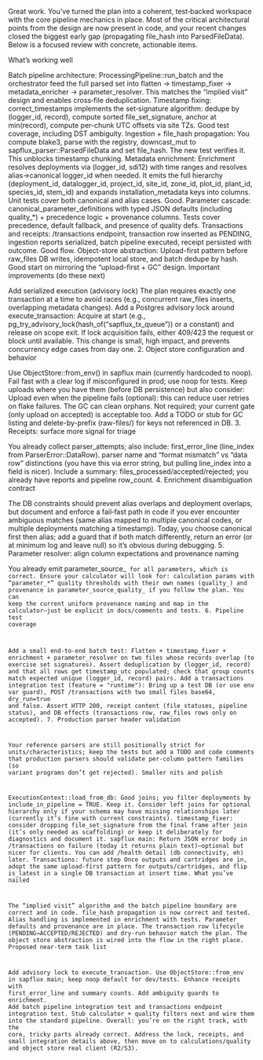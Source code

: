 Great work. You’ve turned the plan into a coherent, test‑backed workspace with the core pipeline mechanics in place. Most of the critical architectural points from the design are now present in code, and your recent changes closed the biggest early gap (propagating file_hash into ParsedFileData). Below is a focused review with concrete, actionable items.

What’s working well

Batch pipeline architecture:
ProcessingPipeline::run_batch and the orchestrator feed the full parsed set into flatten → timestamp_fixer → metadata_enricher → parameter_resolver. This matches the “implied visit” design and enables cross‑file deduplication.
Timestamp fixing:
correct_timestamps implements the set‑signature algorithm: dedupe by (logger_id, record), compute sorted file_set_signature, anchor at min(record), compute per-chunk UTC offsets via site TZs. Good test coverage, including DST ambiguity.
Ingestion + file_hash propagation:
You compute blake3, parse with the registry, downcast_mut to sapflux_parser::ParsedFileData and set file_hash. The new test verifies it. This unblocks timestamp chunking.
Metadata enrichment:
Enrichment resolves deployments via (logger_id, sdi12) with time ranges and resolves alias→canonical logger_id when needed. It emits the full hierarchy (deployment_id, datalogger_id, project_id, site_id, zone_id, plot_id, plant_id, species_id, stem_id) and expands installation_metadata keys into columns. Unit tests cover both canonical and alias cases. Good.
Parameter cascade:
canonical_parameter_definitions with typed JSON defaults (including quality_*) + precedence logic + provenance columns. Tests cover precedence, default fallback, and presence of quality defs.
Transactions and receipts:
/transactions endpoint, transaction row inserted as PENDING, ingestion reports serialized, batch pipeline executed, receipt persisted with outcome. Good flow.
Object-store abstraction:
Upload-first pattern before raw_files DB writes, idempotent local store, and batch dedupe by hash. Good start on mirroring the “upload-first + GC” design.
Important improvements (do these next)

Add serialized execution (advisory lock)
The plan requires exactly one transaction at a time to avoid races (e.g., concurrent raw_files inserts, overlapping metadata changes).
Add a Postgres advisory lock around execute_transaction:
Acquire at start (e.g., pg_try_advisory_lock(hash_of(“sapflux_tx_queue”)) or a constant) and release on scope exit.
If lock acquisition fails, either 409/423 the request or block until available.
This change is small, high impact, and prevents concurrency edge cases from day one.
2. Object store configuration and behavior

Use ObjectStore::from_env() in sapflux main (currently hardcoded to noop). Fail fast with a clear log if misconfigured in prod; use noop for tests.
Keep uploads where you have them (before DB persistence) but also consider:
Upload even when the pipeline fails (optional): this can reduce user retries on flake failures. The GC can clean orphans. Not required; your current gate (only upload on accepted) is acceptable too.
Add a TODO or stub for GC listing and delete-by-prefix (raw-files/) for keys not referenced in DB.
3. Receipts: surface more signal for triage

You already collect parser_attempts; also include:
first_error_line (line_index from ParserError::DataRow).
parser name and “format mismatch” vs “data row” distinctions (you have this via error string, but pulling line_index into a field is nicer).
Include a summary: files_processed/accepted/rejected; you already have reports and pipeline row_count.
4. Enrichment disambiguation contract

The DB constraints should prevent alias overlaps and deployment overlaps, but document and enforce a fail‑fast path in code if you ever encounter ambiguous matches (same alias mapped to multiple canonical codes, or multiple deployments matching a timestamp). Today, you choose canonical first then alias; add a guard that if both match differently, return an error (or at minimum log and leave null) so it’s obvious during debugging.
5. Parameter resolver: align column expectations and provenance naming

You already emit parameter_source_<code> for all parameters, which is correct. Ensure your calculator will look for:
calculation params with “parameter_*”
quality thresholds with their own names (quality_) and provenance in parameter_source_quality_ if you follow the plan. You can keep the current uniform provenance naming and map in the calculator—just be explicit in docs/comments and tests.
6. Pipeline test coverage

Add a small end-to-end batch test:
Flatten + timestamp_fixer + enrichment + parameter_resolver on two files whose records overlap (to exercise set signatures). Assert deduplication by (logger_id, record) and that all rows get timestamp_utc populated; check that group counts match expected unique (logger_id, record) pairs.
Add a transactions integration test (feature = "runtime"):
Bring up a test DB (or use env var guard), POST /transactions with two small files base64, dry_run=true and false. Assert HTTP 200, receipt content (file statuses, pipeline status), and DB effects (transactions row, raw_files rows only on accepted).
7. Production parser header validation

Your reference parsers are still positionally strict for units/characteristics; keep the tests but add a TODO and code comments that production parsers should validate per‑column pattern families (so variant programs don’t get rejected).
Smaller nits and polish

ExecutionContext::load_from_db:
Good joins; you filter deployments by include_in_pipeline = TRUE. Keep it.
Consider left joins for optional hierarchy only if your schema may have missing relationships later (currently it’s fine with current constraints).
timestamp_fixer: consider dropping file_set_signature from the final frame after join (it’s only needed as scaffolding) or keep it deliberately for diagnostics and document it.
sapflux main:
Return JSON error body in /transactions on failure (today it returns plain text)—optional but nicer for clients.
You can add /health detail (db connectivity, eh) later.
Transactions: future step
Once outputs and cartridges are in, adopt the same upload‑first pattern for outputs/cartridges, and flip is_latest in a single DB transaction at insert time.
What you’ve nailed

The “implied visit” algorithm and the batch pipeline boundary are correct and in code.
file_hash propagation is now correct and tested.
Alias handling is implemented in enrichment with tests.
Parameter defaults and provenance are in place.
The transaction row lifecycle (PENDING→ACCEPTED/REJECTED) and dry-run behavior match the plan.
The object store abstraction is wired into the flow in the right place.
Proposed near-term task list

Add advisory lock to execute_transaction.
Use ObjectStore::from_env in sapflux main; keep noop default for dev/tests.
Enhance receipts with first_error_line and summary counts.
Add ambiguity guards to enrichment.
Add batch pipeline integration test and transactions endpoint integration test.
Stub calculator + quality filters next and wire them into the standard pipeline.
Overall: you’re on the right track, with the core, tricky parts already correct. Address the lock, receipts, and small integration details above, then move on to calculations/quality and object store real client (R2/S3).